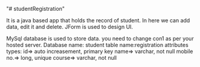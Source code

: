 "# studentRegistration" 

It is a java based app that holds the record of student. 
In here we can add data, edit it and delete.
JForm is used to design UI.

MySql database is used to store data.
you need to change con1 as per your hosted server.
Database name: student
table name:registration
attributes types:
id=> auto increasement, primary key
name=> varchar, not null
mobile no.=> long, unique
course=> varchar, not null

